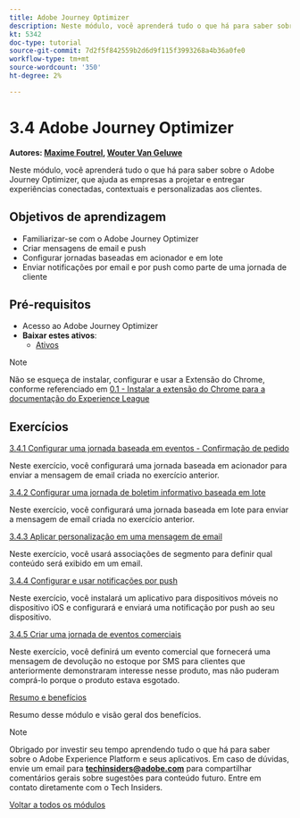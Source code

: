 ```yaml
---
title: Adobe Journey Optimizer
description: Neste módulo, você aprenderá tudo o que há para saber sobre o Journey Optimizer, que ajuda as empresas a projetar e entregar experiências conectadas, contextuais e personalizadas aos clientes.
kt: 5342
doc-type: tutorial
source-git-commit: 7d2f5f842559b2d6d9f115f3993268a4b36a0fe0
workflow-type: tm+mt
source-wordcount: '350'
ht-degree: 2%

---
```


# 3.4 Adobe Journey Optimizer

**Autores: [Maxime Foutrel](https://www.linkedin.com/in/maximefoutrel/), [Wouter Van Geluwe](https://www.linkedin.com/in/woutervangeluwe/)**

Neste módulo, você aprenderá tudo o que há para saber sobre o Adobe Journey Optimizer, que ajuda as empresas a projetar e entregar experiências conectadas, contextuais e personalizadas aos clientes.

## Objetivos de aprendizagem

- Familiarizar-se com o Adobe Journey Optimizer
- Criar mensagens de email e push
- Configurar jornadas baseadas em acionador e em lote
- Enviar notificações por email e por push como parte de uma jornada de cliente

## Pré-requisitos

- Acesso ao Adobe Journey Optimizer
- **Baixar estes ativos**:
   - [Ativos](./../../../assets/ajo/ajo_assets.zip)

>[!NOTE]
>
>Não se esqueça de instalar, configurar e usar a Extensão do Chrome, conforme referenciado em [0.1 - Instalar a extensão do Chrome para a documentação do Experience League](../../gettingstarted/gettingstarted/ex1.md)

## Exercícios

[3.4.1 Configurar uma jornada baseada em eventos - Confirmação de pedido](./ex1.md)

Neste exercício, você configurará uma jornada baseada em acionador para enviar a mensagem de email criada no exercício anterior.

[3.4.2 Configurar uma jornada de boletim informativo baseada em lote](./ex2.md)

Neste exercício, você configurará uma jornada baseada em lote para enviar a mensagem de email criada no exercício anterior.

[3.4.3 Aplicar personalização em uma mensagem de email](./ex3.md)

Neste exercício, você usará associações de segmento para definir qual conteúdo será exibido em um email.

[3.4.4 Configurar e usar notificações por push](./ex4.md)

Neste exercício, você instalará um aplicativo para dispositivos móveis no dispositivo iOS e configurará e enviará uma notificação por push ao seu dispositivo.

[3.4.5 Criar uma jornada de eventos comerciais](./ex5.md)

Neste exercício, você definirá um evento comercial que fornecerá uma mensagem de devolução no estoque por SMS para clientes que anteriormente demonstraram interesse nesse produto, mas não puderam comprá-lo porque o produto estava esgotado.

[Resumo e benefícios](./summary.md)

Resumo desse módulo e visão geral dos benefícios.

>[!NOTE]
>
>Obrigado por investir seu tempo aprendendo tudo o que há para saber sobre o Adobe Experience Platform e seus aplicativos. Em caso de dúvidas, envie um email para **techinsiders@adobe.com** para compartilhar comentários gerais sobre sugestões para conteúdo futuro. Entre em contato diretamente com o Tech Insiders.

[Voltar a todos os módulos](../../../overview.md)
